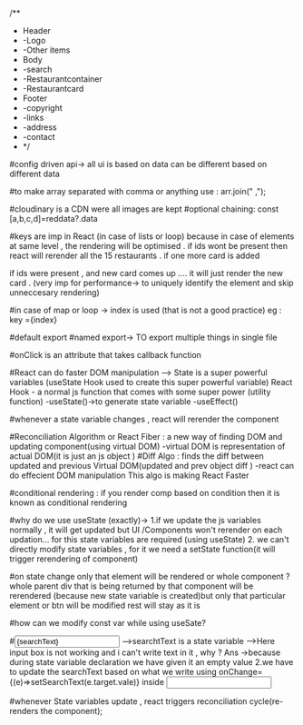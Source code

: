 /\*\*

- Header
- -Logo
- -Other items
- Body
- -search
- -Restaurantcontainer
- -Restaurantcard
- Footer
- -copyright
- -links
- -address
- -contact
- \*/

#config driven api->
all ui is based on data
can be different based on different data

#to make array separated with comma or anything use : arr.join(" ,");

#cloudinary is a CDN were all images are kept
#optional chaining:
const [a,b,c,d]=reddata?.data

#keys are imp in React (in case of lists or loop) because in case of elements at same level , the rendering will be optimised .
if ids wont be present then react will rerender all the 15 restaurants .
if one more card is added

if ids were present , and new card comes up .... it will just render the new card .
(very imp for performance-> to uniquely identify the element and skip unneccesary rendering)

#in case of map or loop -> index is used (that is not a good practice)
eg : key ={index}

#default export
#named export-> TO export multiple things in single file

#onClick is an attribute that takes callback function

#React can do faster DOM manipulation
--> State is a super powerful variables (useState Hook used to create this super powerful variable)
React Hook - a normal js function that comes with some super power (utility function)
-useState()->to generate state variable
-useEffect()

#whenever a state variable changes , react will rerender the component

#Reconciliation Algorithm or React Fiber : a new way of finding DOM and updating component(using virtual DOM)
-virtual DOM is representation of actual DOM(it is just an js object )
#Diff Algo : finds the diff between updated and previous Virtual DOM(updated and prev object diff
)
-react can do effecient DOM manipulation
This algo is making React Faster

#conditional rendering :
if you render comp based on condition then it is known as conditional rendering

#why do we use useState (exactly)->
1.if we update the js variables normally , it will get updated but UI /Components won't rerender on each updation...
for this state variables are required (using useState) 2. we can't directly modify state variables , for it we need a setState function(it will trigger rerendering of component)

#on state change only that element will be rendered or whole component ?
whole parent div that is being returned by that component will be rerendered (because new state variable is created)but only that particular element or btn will be modified rest will stay as it is

#how can we modify const var while using useSate?

#<input type="search" className="search-btn" value={searchText} />
-->searchtText is a state variable
-->Here input box is not working and i can't write text in it , why ?
Ans ->because during state variable declaration we have given it an empty value
2.we have to update the searchText based on what we write
using onChange={(e)=>setSearchText(e.target.vale)}
inside <input/>

#whenever State variables update , react triggers reconciliation cycle(re-renders the component);

